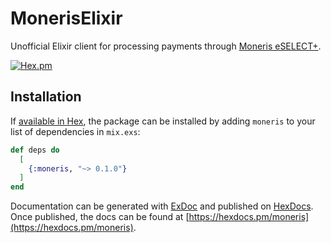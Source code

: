 # MonerisElixir

Unofficial Elixir client for processing payments through [Moneris eSELECT+](https://www.moneris.com/).

[![Hex.pm](https://img.shields.io/hexpm/v/moneris.svg?maxAge=2592000)](https://hex.pm/packages/moneris)

## Installation

If [available in Hex](https://hex.pm/docs/publish), the package can be installed
by adding `moneris` to your list of dependencies in `mix.exs`:

```elixir
def deps do
  [
    {:moneris, "~> 0.1.0"}
  ]
end
```

Documentation can be generated with [ExDoc](https://github.com/elixir-lang/ex_doc)
and published on [HexDocs](https://hexdocs.pm). Once published, the docs can
be found at [https://hexdocs.pm/moneris](https://hexdocs.pm/moneris).

